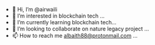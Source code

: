 - 👋 Hi, I’m @airwaili
- 👀 I’m interested in blockchain tech ...
- 🌱 I’m currently learning blockchain tech...
- 💞️ I’m looking to collaborate on nature legacy project ...
- 📫 How to reach me albaith88@protonmail.com ...

<!---
airwaili/airwaili is a ✨ special ✨ repository because its `README.md` (this file) appears on your GitHub profile.
You can click the Preview link to take a look at your changes.
--->

